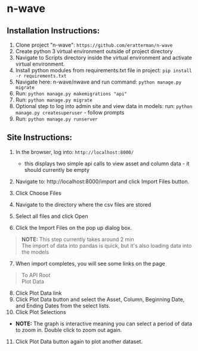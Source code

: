 # n-wave
## Installation Instructions: ##
1. Clone project "n-wave": ```https://github.com/eratterman/n-wave```
2. Create python 3 virtual environment outside of project directory
3. Navigate to Scripts directory inside the virtual environment and activate virtual environment.
4. Install python modules from requirements.txt file in project: ```pip install -r requirements.txt```
5. Navigate here: n-wave/nwave and run command: ```python manage.py migrate```
6. Run: ```python manage.py makemigrations "api"```
7. Run: ```python manage.py migrate```
8. Optional step to log into admin site and view data in models: run: ```python manage.py createsuperuser``` - follow prompts
9. Run: ```python manage.py runserver```

## Site Instructions: ##
1. In the browser, log into: ```http://localhost:8000/```
   * this displays two simple api calls to view asset and column data - it should currently be empty

2. Navigate to: http://localhost:8000/import and click Import Files button.
3. Click Choose Files
4. Navigate to the directory where the csv files are stored
5. Select all files and click Open
6. Click the Import Files on the pop up dialog box.
> **NOTE:** This step currently takes around 2 min   
> The import of data into pandas is quick, but it's also loading data into the models  
7. When import completes, you will see some links on the page
> To API Root  
> Plot Data  

8. Click Plot Data link
9. Click Plot Data button and select the Asset, Column, Beginning Date, and Ending Dates from the select lists.
10. Click Plot Selections
  * **NOTE:** The graph is interactive meaning you can select a period of data to zoom in.  Double click to zoom out again.
11) Click Plot Data button again to plot another dataset.
